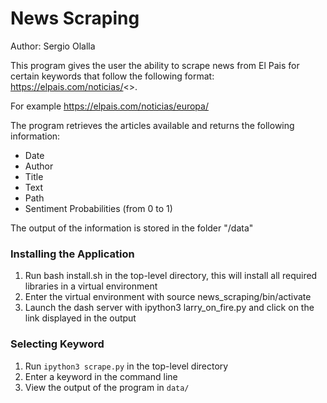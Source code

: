 # News Scraping

Author: Sergio Olalla 

This program gives the user the ability to scrape news from El Pais for certain keywords that follow the following format:
https://elpais.com/noticias/<<keyword>>. 

For example https://elpais.com/noticias/europa/

The program retrieves the articles available and returns the following information:
- Date
- Author
- Title
- Text
- Path
- Sentiment Probabilities (from 0 to 1)

The output of the information is stored in the folder "/data"

### Installing the Application

1. Run bash install.sh in the top-level directory, this will install all required libraries in a virtual environment
2. Enter the virtual environment with source news_scraping/bin/activate
3. Launch the dash server with ipython3 larry_on_fire.py and click on the link displayed in the output

### Selecting Keyword

1. Run `ipython3 scrape.py` in the top-level directory
2. Enter a keyword in the command line 
3. View the output of the program in `data/`


